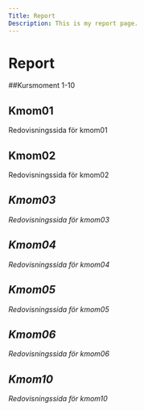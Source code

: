 ```yaml
---
Title: Report
Description: This is my report page.
---
```


Report
==========================

##Kursmoment 1-10
<div class="report">
<div>
<h2>Kmom01</h2>
<p>Redovisningssida för kmom01</p>
<a href="%base_url%?report/sub/kmom01"><i class="fa fa-arrow-circle-right"></i></a>
</div>

<div>
<h2>Kmom02</h2>
<p>Redovisningssida för kmom02</p>
<a href="%base_url%?report/sub/kmom02"><i class="fa fa-arrow-circle-right"></a>
</div>

<div>
<h2>Kmom03</h2>
<p>Redovisningssida för kmom03</p>
<a href="%base_url%?report/sub/kmom03"><i class="fa fa-arrow-circle-right"></a>
</div>

<div>
<h2>Kmom04</h2>
<p>Redovisningssida för kmom04</p>
<a href="%base_url%?report/sub/kmom04"><i class="fa fa-arrow-circle-right"></a>
</div>

<div>
<h2>Kmom05</h2>
<p>Redovisningssida för kmom05</p>
<a href="%base_url%?report/sub/kmom05"><i class="fa fa-arrow-circle-right">
</a>
</div>

<div>
<h2>Kmom06</h2>
<p>Redovisningssida för kmom06</p>
<a href="%base_url%?report/sub/kmom05"><i class="fa fa-arrow-circle-right">
</a>
</div>

<div>
<h2>Kmom10</h2>
<p>Redovisningssida för kmom10</p>
<a href="%base_url%?report/sub/kmom05"><i class="fa fa-arrow-circle-right">
</a>
</div>

</div>
